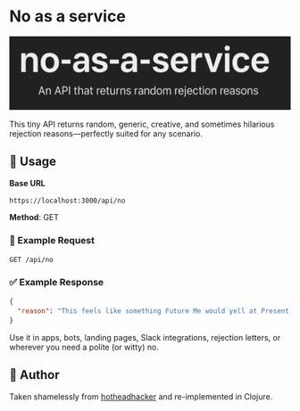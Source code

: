 # No as a service

![](./NaaS.png "No as a Service")

This tiny API returns random, generic, creative, and sometimes hilarious rejection reasons—perfectly suited for any scenario.

## 🚀 Usage

**Base URL**

```
https://localhost:3000/api/no
```

**Method**: GET

### 🔄 Example Request
```http
GET /api/no
```

### ✅ Example Response
```json
{
  "reason": "This feels like something Future Me would yell at Present Me for agreeing to."
}
```

Use it in apps, bots, landing pages, Slack integrations, rejection letters, or wherever you need a polite (or witty) no.

## 👤 Author

Taken shamelessly from [hotheadhacker](https://github.com/hotheadhacker) and re-implemented in Clojure.